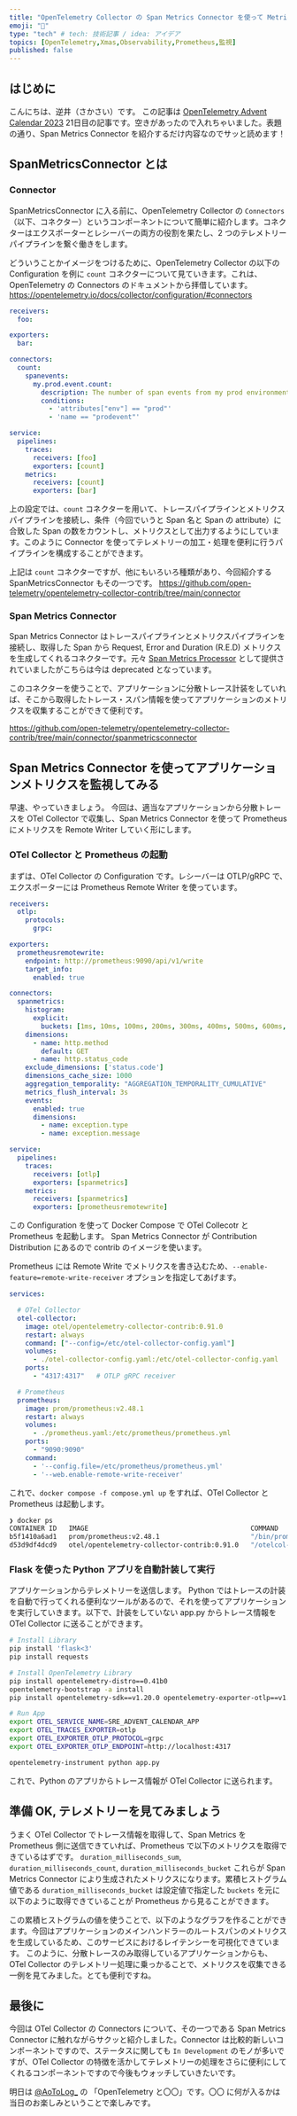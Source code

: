 ```yaml
---
title: "OpenTelemetry Collector の Span Metrics Connector を使って Metrics を生成してみる"
emoji: "🤶"
type: "tech" # tech: 技術記事 / idea: アイデア
topics: [OpenTelemetry,Xmas,Observability,Prometheus,監視]
published: false
---
```


## はじめに
こんにちは、逆井（さかさい）です。
この記事は [OpenTelemetry Advent Calendar 2023](https://qiita.com/advent-calendar/2023/otel) 21日目の記事です。空きがあったので入れちゃいました。表題の通り、Span Metrics Connector を紹介するだけ内容なのでサッと読めます！

## SpanMetricsConnector とは

### Connector 
SpanMetricsConnector に入る前に、OpenTelemetry Collector の `Connectors`（以下、コネクター）というコンポーネントについて簡単に紹介します。コネクターはエクスポーターとレシーバーの両方の役割を果たし、2 つのテレメトリーパイプラインを繋ぐ働きをします。

どういうことかイメージをつけるために、OpenTelemetry Collector の以下の Configuration を例に `count` コネクターについて見ていきます。これは、OpenTelemetry の Connectors のドキュメントから拝借しています。
https://opentelemetry.io/docs/collector/configuration/#connectors

```yaml
receivers:
  foo:

exporters:
  bar:

connectors:
  count:
    spanevents:
      my.prod.event.count:
        description: The number of span events from my prod environment.
        conditions:
          - 'attributes["env"] == "prod"'
          - 'name == "prodevent"'

service:
  pipelines:
    traces:
      receivers: [foo]
      exporters: [count]
    metrics:
      receivers: [count]
      exporters: [bar]
```

上の設定では、`count` コネクターを用いて、トレースパイプラインとメトリクスパイプラインを接続し、条件（今回でいうと Span 名と Span の attribute）に合致した Span の数をカウントし、メトリクスとして出力するようにしています。このように Connector を使ってテレメトリーの加工・処理を便利に行うパイプラインを構成することができます。

上記は `count` コネクターですが、他にもいろいろ種類があり、今回紹介する SpanMetricsConnector もその一つです。
https://github.com/open-telemetry/opentelemetry-collector-contrib/tree/main/connector

### Span Metrics Connector
Span Metrics Connector はトレースパイプラインとメトリクスパイプラインを接続し、取得した Span から Request, Error and Duration (R.E.D) メトリクスを生成してくれるコネクターです。元々 [Span Metrics Processor](https://github.com/open-telemetry/opentelemetry-collector-contrib/tree/main/processor/spanmetricsprocessor) として提供されていましたがこちらは今は deprecated となっています。

このコネクターを使うことで、アプリケーションに分散トレース計装をしていれば、そこから取得したトレース・スパン情報を使ってアプリケーションのメトリクスを収集することができて便利です。

https://github.com/open-telemetry/opentelemetry-collector-contrib/tree/main/connector/spanmetricsconnector

## Span Metrics Connector を使ってアプリケーションメトリクスを監視してみる
早速、やっていきましょう。
今回は、適当なアプリケーションから分散トレースを OTel Collector で収集し、Span Metrics Connector を使って Prometheus にメトリクスを Remote Writer していく形にします。

### OTel Collector と Prometheus の起動
まずは、OTel Collector の Configuration です。レシーバーは OTLP/gRPC で、エクスポーターには Prometheus Remote Writer を使っています。
```yaml:otel-collector-config.yaml
receivers:
  otlp:
    protocols:
      grpc:

exporters:
  prometheusremotewrite:
    endpoint: http://prometheus:9090/api/v1/write
    target_info:
      enabled: true

connectors:
  spanmetrics:
    histogram:
      explicit:
        buckets: [1ms, 10ms, 100ms, 200ms, 300ms, 400ms, 500ms, 600ms, 700ms, 800ms, 900ms, 1s]
    dimensions:
      - name: http.method
        default: GET
      - name: http.status_code
    exclude_dimensions: ['status.code']
    dimensions_cache_size: 1000
    aggregation_temporality: "AGGREGATION_TEMPORALITY_CUMULATIVE"    
    metrics_flush_interval: 3s
    events:
      enabled: true
      dimensions:
        - name: exception.type
        - name: exception.message

service:
  pipelines:
    traces:
      receivers: [otlp]
      exporters: [spanmetrics]
    metrics:
      receivers: [spanmetrics]
      exporters: [prometheusremotewrite]
```

この Configuration を使って Docker Compose で OTel Collecotr と Prometheus を起動します。
Span Metrics Connector が Contribution Distribution にあるので contrib のイメージを使います。

Prometheus には Remote Write でメトリクスを書き込むため、`--enable-feature=remote-write-receiver` オプションを指定してあげます。

```yaml:compose.yml
services:

  # OTel Collector
  otel-collector:
    image: otel/opentelemetry-collector-contrib:0.91.0
    restart: always
    command: ["--config=/etc/otel-collector-config.yaml"]
    volumes:
      - ./otel-collector-config.yaml:/etc/otel-collector-config.yaml
    ports:
      - "4317:4317"   # OTLP gRPC receiver

  # Prometheus      
  prometheus: 
    image: prom/prometheus:v2.48.1
    restart: always
    volumes:
      - ./prometheus.yaml:/etc/prometheus/prometheus.yml
    ports:
      - "9090:9090"
    command:
      - '--config.file=/etc/prometheus/prometheus.yml'
      - '--web.enable-remote-write-receiver'  
```

これで、`docker compose -f compose.yml up` をすれば、OTel Collector と Prometheus は起動します。

```sh
❯ docker ps
CONTAINER ID   IMAGE                                         COMMAND                   CREATED          STATUS          PORTS                                                        NAMES
b5f1410a6ad1   prom/prometheus:v2.48.1                       "/bin/prometheus --c…"   13 minutes ago   Up 13 minutes   0.0.0.0:9090->9090/tcp, :::9090->9090/tcp                    advent-calender-sre-2023-prometheus-1
d53d9df4dcd9   otel/opentelemetry-collector-contrib:0.91.0   "/otelcol-contrib --…"   13 minutes ago   Up 13 minutes   0.0.0.0:4317->4317/tcp, :::4317->4317/tcp, 55678-55679/tcp   advent-calender-sre-2023-otel-collector-1
```

### Flask を使った Python アプリを自動計装して実行
アプリケーションからテレメトリーを送信します。
Python ではトレースの計装を自動で行ってくれる便利なツールがあるので、それを使ってアプリケーションを実行していきます。以下で、計装をしていない app.py からトレース情報を OTel Collector に送ることができます。

```sh
# Install Library
pip install 'flask<3'
pip install requests

# Install OpenTelemetry Library
pip install opentelemetry-distro==0.41b0
opentelemetry-bootstrap -a install
pip install opentelemetry-sdk==v1.20.0 opentelemetry-exporter-otlp==v1.20.0

# Run App
export OTEL_SERVICE_NAME=SRE_ADVENT_CALENDAR_APP
export OTEL_TRACES_EXPORTER=otlp
export OTEL_EXPORTER_OTLP_PROTOCOL=grpc
export OTEL_EXPORTER_OTLP_ENDPOINT=http://localhost:4317

opentelemetry-instrument python app.py
```

これで、Python のアプリからトレース情報が OTel Collector に送られます。

## 準備 OK, テレメトリーを見てみましょう
うまく OTel Collector でトレース情報を取得して、Span Metrics を Prometheus 側に送信できていれば、Prometheus で以下のメトリクスを取得できているはずです。
`duration_milliseconds_sum`, `duration_milliseconds_count`, `duration_milliseconds_bucket` これらが Span Metrics Connector により生成されたメトリクスになります。累積ヒストグラム値である `duration_milliseconds_bucket` は設定値で指定した `buckets` を元に以下のように取得できていることが Prometheus から見ることができます。

この累積ヒストグラムの値を使うことで、以下のようなグラフを作ることができます。今回はアプリケーションのメインハンドラーのルートスパンのメトリクスを生成しているため、このサービスにおけるレイテンシーを可視化できています。
このように、分散トレースのみ取得しているアプリケーションからも、OTel Collector のテレメトリー処理に乗っかることで、メトリクスを収集できる一例を見てみました。とても便利ですね。

## 最後に
今回は OTel Collector の Connectors について、その一つである Span Metrics Connector に触れながらサクッと紹介しました。Connector は比較的新しいコンポーネントですので、ステータスに関しても `In Development` のモノが多いですが、OTel Collector の特徴を活かしてテレメトリーの処理をさらに便利にしてくれるコンポーネントですので今後もウォッチしていきたいです。

明日は [@AoToLog_](https://twitter.com/AoToLog_) の 「OpenTelemetry と〇〇」です。〇〇 に何が入るかは 当日のお楽しみということで楽しみです。